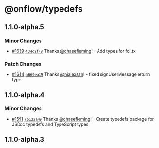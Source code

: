 # @onflow/typedefs

## 1.1.0-alpha.5

### Minor Changes

- [#1639](https://github.com/onflow/fcl-js/pull/1639) [`434c2f48`](https://github.com/onflow/fcl-js/commit/434c2f4887c7d8fd0101ff79cc901d0c66795065) Thanks [@chasefleming](https://github.com/chasefleming)! - Add types for fcl.tx

### Patch Changes

- [#1644](https://github.com/onflow/fcl-js/pull/1644) [`a669ea39`](https://github.com/onflow/fcl-js/commit/a669ea39570044f692d064af7d4c7e7fff766ccb) Thanks [@nialexsan](https://github.com/nialexsan)! - fixed signUserMessage return type

## 1.1.0-alpha.4

### Minor Changes

- [#1591](https://github.com/onflow/fcl-js/pull/1591) [`7b122a49`](https://github.com/onflow/fcl-js/commit/7b122a49b47b2f261e67d4b08d0d8d32d35d3a72) Thanks [@chasefleming](https://github.com/chasefleming)! - Create typedefs package for JSDoc typedefs and TypeScript types

## 1.1.0-alpha.3
